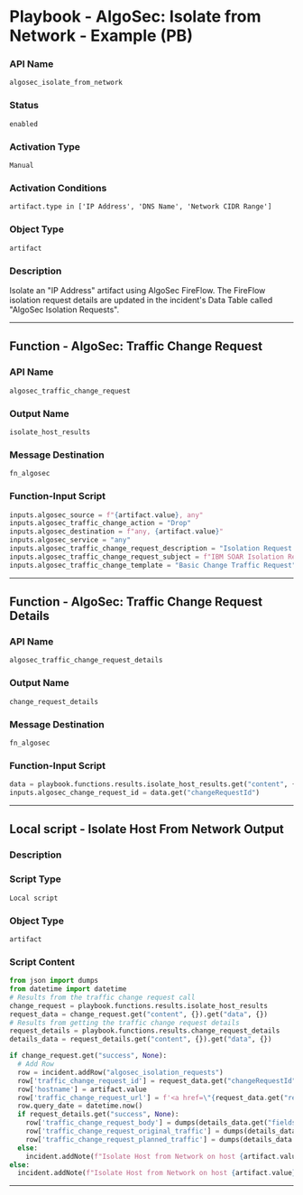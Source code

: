 <!--
    DO NOT MANUALLY EDIT THIS FILE
    THIS FILE IS AUTOMATICALLY GENERATED WITH resilient-sdk codegen
    Generated with resilient-sdk v51.0.2.2.1096
-->

# Playbook - AlgoSec: Isolate from Network - Example (PB)

### API Name
`algosec_isolate_from_network`

### Status
`enabled`

### Activation Type
`Manual`

### Activation Conditions
`artifact.type in ['IP Address', 'DNS Name', 'Network CIDR Range']`

### Object Type
`artifact`

### Description
Isolate an "IP Address" artifact using AlgoSec FireFlow. The FireFlow isolation request details are updated in the incident's Data Table called "AlgoSec Isolation Requests".


---
## Function - AlgoSec: Traffic Change Request

### API Name
`algosec_traffic_change_request`

### Output Name
`isolate_host_results`

### Message Destination
`fn_algosec`

### Function-Input Script
```python
inputs.algosec_source = f"{artifact.value}, any"
inputs.algosec_traffic_change_action = "Drop"
inputs.algosec_destination = f"any, {artifact.value}"
inputs.algosec_service = "any"
inputs.algosec_traffic_change_request_description = "Isolation Request initiated by the IBM SOAR Integration."
inputs.algosec_traffic_change_request_subject = f"IBM SOAR Isolation Request for {artifact.value}"
inputs.algosec_traffic_change_template = "Basic Change Traffic Request"
```

---
## Function - AlgoSec: Traffic Change Request Details

### API Name
`algosec_traffic_change_request_details`

### Output Name
`change_request_details`

### Message Destination
`fn_algosec`

### Function-Input Script
```python
data = playbook.functions.results.isolate_host_results.get("content", {}).get("data", {})
inputs.algosec_change_request_id = data.get("changeRequestId")
```

---

## Local script - Isolate Host From Network Output

### Description


### Script Type
`Local script`

### Object Type
`artifact`

### Script Content
```python
from json import dumps
from datetime import datetime
# Results from the traffic change request call
change_request = playbook.functions.results.isolate_host_results
request_data = change_request.get("content", {}).get("data", {})
# Results from getting the traffic change request details
request_details = playbook.functions.results.change_request_details
details_data = request_details.get("content", {}).get("data", {})

if change_request.get("success", None):
  # Add Row
  row = incident.addRow("algosec_isolation_requests")
  row['traffic_change_request_id'] = request_data.get("changeRequestId", '')
  row['hostname'] = artifact.value
  row['traffic_change_request_url'] = f'<a href=\"{request_data.get("redirectUrl", "")}\"target=\"_blank\">{request_data.get("redirectUrl", "")}</a>'
  row.query_date = datetime.now()
  if request_details.get("success", None):
    row['traffic_change_request_body'] = dumps(details_data.get("fields", {}), indent=4)
    row['traffic_change_request_original_traffic'] = dumps(details_data.get("originalTraffic", {}), indent=4)
    row['traffic_change_request_planned_traffic'] = dumps(details_data.get("plannedTraffic", {}), indent=4)
  else:
    incident.addNote(f"Isolate Host from Network on host {artifact.value} failed with reason: {request_details.get('reason', '')}")
else:
  incident.addNote(f"Isolate Host from Network on host {artifact.value} failed with reason: {change_request.get('reason', '')}")
```

---

